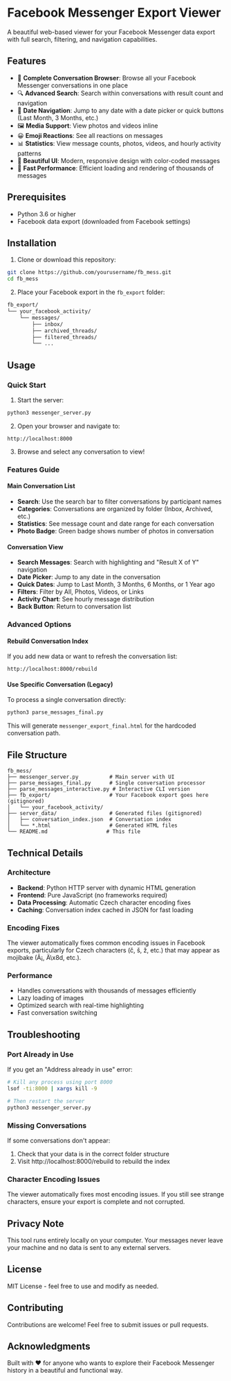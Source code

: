 # Facebook Messenger Export Viewer

A beautiful web-based viewer for your Facebook Messenger data export with full search, filtering, and navigation capabilities.

## Features

- 📱 **Complete Conversation Browser**: Browse all your Facebook Messenger conversations in one place
- 🔍 **Advanced Search**: Search within conversations with result count and navigation
- 📅 **Date Navigation**: Jump to any date with a date picker or quick buttons (Last Month, 3 Months, etc.)
- 🖼️ **Media Support**: View photos and videos inline
- 😀 **Emoji Reactions**: See all reactions on messages
- 📊 **Statistics**: View message counts, photos, videos, and hourly activity patterns
- 🎨 **Beautiful UI**: Modern, responsive design with color-coded messages
- 🚀 **Fast Performance**: Efficient loading and rendering of thousands of messages

## Prerequisites

- Python 3.6 or higher
- Facebook data export (downloaded from Facebook settings)

## Installation

1. Clone or download this repository:
```bash
git clone https://github.com/yourusername/fb_mess.git
cd fb_mess
```

2. Place your Facebook export in the `fb_export` folder:
```bash
fb_export/
└── your_facebook_activity/
    └── messages/
        ├── inbox/
        ├── archived_threads/
        ├── filtered_threads/
        └── ...
```

## Usage

### Quick Start

1. Start the server:
```bash
python3 messenger_server.py
```

2. Open your browser and navigate to:
```
http://localhost:8000
```

3. Browse and select any conversation to view!

### Features Guide

#### Main Conversation List
- **Search**: Use the search bar to filter conversations by participant names
- **Categories**: Conversations are organized by folder (Inbox, Archived, etc.)
- **Statistics**: See message count and date range for each conversation
- **Photo Badge**: Green badge shows number of photos in conversation

#### Conversation View
- **Search Messages**: Search with highlighting and "Result X of Y" navigation
- **Date Picker**: Jump to any date in the conversation
- **Quick Dates**: Jump to Last Month, 3 Months, 6 Months, or 1 Year ago
- **Filters**: Filter by All, Photos, Videos, or Links
- **Activity Chart**: See hourly message distribution
- **Back Button**: Return to conversation list

### Advanced Options

#### Rebuild Conversation Index
If you add new data or want to refresh the conversation list:
```
http://localhost:8000/rebuild
```

#### Use Specific Conversation (Legacy)
To process a single conversation directly:
```bash
python3 parse_messages_final.py
```
This will generate `messenger_export_final.html` for the hardcoded conversation path.

## File Structure

```
fb_mess/
├── messenger_server.py          # Main server with UI
├── parse_messages_final.py      # Single conversation processor
├── parse_messages_interactive.py # Interactive CLI version
├── fb_export/                   # Your Facebook export goes here (gitignored)
│   └── your_facebook_activity/
├── server_data/                 # Generated files (gitignored)
│   ├── conversation_index.json  # Conversation index
│   └── *.html                   # Generated HTML files
└── README.md                   # This file
```

## Technical Details

### Architecture
- **Backend**: Python HTTP server with dynamic HTML generation
- **Frontend**: Pure JavaScript (no frameworks required)
- **Data Processing**: Automatic Czech character encoding fixes
- **Caching**: Conversation index cached in JSON for fast loading

### Encoding Fixes
The viewer automatically fixes common encoding issues in Facebook exports, particularly for Czech characters (č, š, ž, etc.) that may appear as mojibake (Ã¡, Ä\x8d, etc.).

### Performance
- Handles conversations with thousands of messages efficiently
- Lazy loading of images
- Optimized search with real-time highlighting
- Fast conversation switching

## Troubleshooting

### Port Already in Use
If you get an "Address already in use" error:
```bash
# Kill any process using port 8000
lsof -ti:8000 | xargs kill -9

# Then restart the server
python3 messenger_server.py
```

### Missing Conversations
If some conversations don't appear:
1. Check that your data is in the correct folder structure
2. Visit http://localhost:8000/rebuild to rebuild the index

### Character Encoding Issues
The viewer automatically fixes most encoding issues. If you still see strange characters, ensure your export is complete and not corrupted.

## Privacy Note

This tool runs entirely locally on your computer. Your messages never leave your machine and no data is sent to any external servers.

## License

MIT License - feel free to use and modify as needed.

## Contributing

Contributions are welcome! Feel free to submit issues or pull requests.

## Acknowledgments

Built with ❤️ for anyone who wants to explore their Facebook Messenger history in a beautiful and functional way.